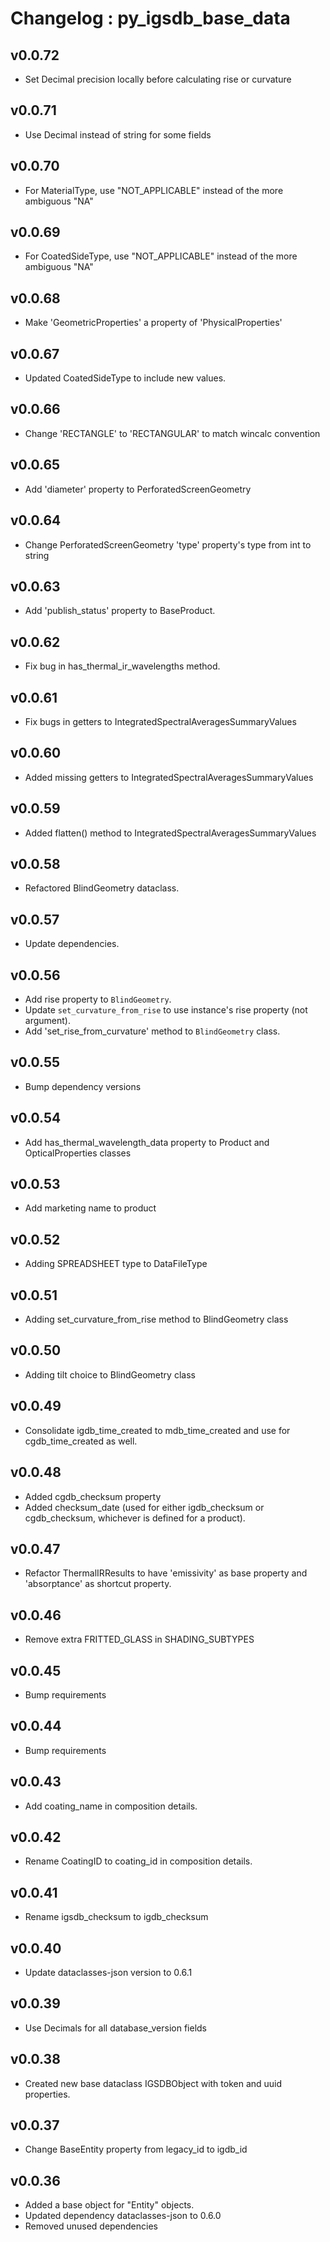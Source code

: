 # Changelog : py_igsdb_base_data

## v0.0.72

- Set Decimal precision locally before calculating rise or curvature

## v0.0.71

- Use Decimal instead of string for some fields

## v0.0.70

- For MaterialType, use "NOT_APPLICABLE" instead of the more ambiguous "NA"

## v0.0.69

- For CoatedSideType, use "NOT_APPLICABLE" instead of the more ambiguous "NA"

## v0.0.68

- Make 'GeometricProperties' a property of 'PhysicalProperties'

## v0.0.67

- Updated CoatedSideType to include new values.

## v0.0.66

- Change 'RECTANGLE' to 'RECTANGULAR' to match wincalc convention

## v0.0.65

- Add 'diameter' property to PerforatedScreenGeometry 

## v0.0.64

- Change PerforatedScreenGeometry 'type' property's type from int to string

## v0.0.63

- Add 'publish_status' property to BaseProduct.

## v0.0.62

- Fix bug in has_thermal_ir_wavelengths method.

## v0.0.61

- Fix bugs in getters to IntegratedSpectralAveragesSummaryValues

## v0.0.60

- Added missing getters to IntegratedSpectralAveragesSummaryValues

## v0.0.59

- Added flatten() method to IntegratedSpectralAveragesSummaryValues

## v0.0.58

- Refactored BlindGeometry dataclass.

## v0.0.57

- Update dependencies.

## v0.0.56

- Add rise property to `BlindGeometry`.
- Update `set_curvature_from_rise` to use instance's rise property (not argument).
- Add 'set_rise_from_curvature' method to `BlindGeometry` class.

## v0.0.55

- Bump dependency versions

## v0.0.54

- Add has_thermal_wavelength_data property to Product and OpticalProperties classes

## v0.0.53

- Add marketing name to product

## v0.0.52

- Adding SPREADSHEET type to DataFileType

## v0.0.51

- Adding set_curvature_from_rise method to BlindGeometry class

## v0.0.50

- Adding tilt choice to BlindGeometry class

## v0.0.49

- Consolidate igdb_time_created to mdb_time_created and use for cgdb_time_created as well.

## v0.0.48

- Added cgdb_checksum property
- Added checksum_date (used for either igdb_checksum or cgdb_checksum, whichever is defined for a product).

## v0.0.47

- Refactor ThermalIRResults to have 'emissivity' as base property and 'absorptance' as shortcut property.

## v0.0.46

- Remove extra FRITTED_GLASS in SHADING_SUBTYPES

## v0.0.45

- Bump requirements

## v0.0.44

- Bump requirements

## v0.0.43

- Add coating_name in composition details.

## v0.0.42

- Rename CoatingID to coating_id in composition details.

## v0.0.41

- Rename igsdb_checksum to igdb_checksum

## v0.0.40

- Update dataclasses-json version to 0.6.1

## v0.0.39

- Use Decimals for all database_version fields

## v0.0.38

- Created new base dataclass IGSDBObject with token and uuid properties.

## v0.0.37

- Change BaseEntity property from legacy_id to igdb_id

## v0.0.36

- Added a base object for "Entity" objects.
- Updated dependency dataclasses-json to 0.6.0
- Removed unused dependencies
